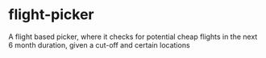 # flight-picker
A flight based picker, where it checks for potential cheap flights in the next 6 month duration, given a cut-off and certain locations

